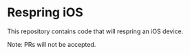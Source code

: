 # Respring iOS
This repository contains code that will respring an iOS device.

Note: PRs will not be accepted.
